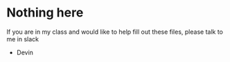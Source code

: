 # Nothing here
If you are in my class and would like to help fill out these files, please talk to me in slack
- Devin